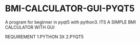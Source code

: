 # BMI-CALCULATOR-GUI-PYQT5
A program for beginner in pyqt5 with python3. ITS A SIMPLE BMI CALCULATOR WITH GUI


REQUIREMENT
1.PYTHON 3X
2.PYQT5
